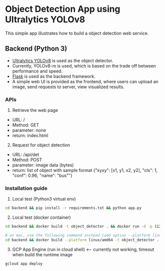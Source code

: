 # Object Detection App using Ultralytics YOLOv8

This simple app illustrates how to build a object detection web service.


## Backend (Python 3)

* [Ultralytics YOLOv8](https://github.com/ultralytics/ultralytics) is used as the object detector.  
* Currently, YOLOv8-m is used, which is based on the trade off between performance and speed.
* [Flask](https://flask.palletsprojects.com/en/2.3.x/) is used as the backend framework.  
* A simple web UI is provided as the frontend, where users can upload an image, send requests to server, view visualized results.  

### APIs
1. Retrieve the web page
* URL: /
* Method: GET
* parameter: none
* return: index.html

2. Request for object detection
* URL: /api/det
* Method: POST
* parameter: image data (bytes)
* return: list of object with sample format {"xyxy": [x1, y1, x2, y2], "cls": 1, "conf": 0.96, "name": "bus""}


### Installation guide

1. Local test (Python3 virtual env)
```sh
cd backend && pip install -r requirements.txt && python app.py
```

2. Local test (docker container)
```sh
cd backend && docker build -t object_detector . && docker run -d -p 11280:11280 --name object_detector object_detector

# on mac, use the following command instead (add option --platform linux/amd64)
cd backend && docker build --platform linux/amd64 -t object_detector . && docker run --platform linux/amd64 -d -p 11280:11280 --name object_detector object_detector
```

3. GCP App Engine (run in cloud shell) <-- currently not working, timeout when build the runtime image
```sh
gcloud app deploy
```

